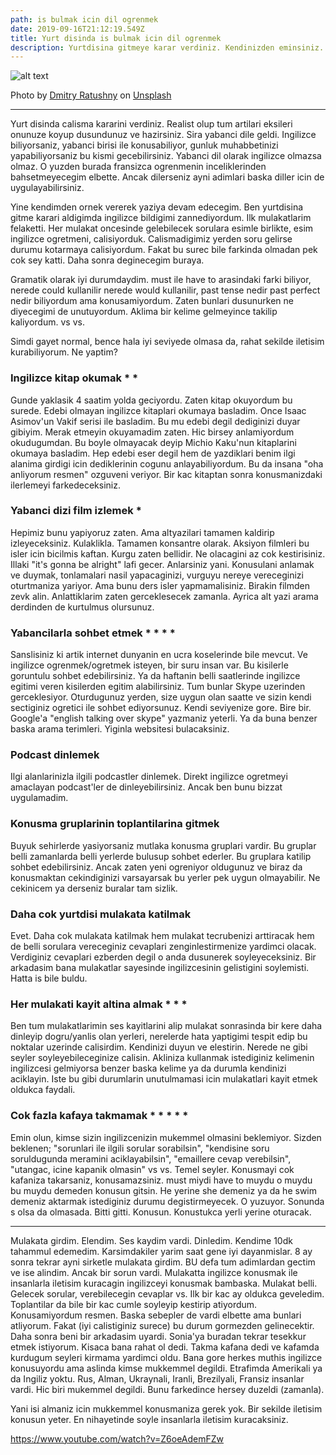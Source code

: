 ```yaml
---
path: is bulmak icin dil ogrenmek
date: 2019-09-16T21:12:19.549Z
title: Yurt disinda is bulmak icin dil ogrenmek
description: Yurtdisina gitmeye karar verdiniz. Kendinizden eminsiniz. Ama ya yabanci dil?
---
```

![alt text](https://images.unsplash.com/photo-1456081101716-74e616ab23d8?ixlib=rb-1.2.1&ixid=eyJhcHBfaWQiOjEyMDd9&auto=format&fit=crop&w=600&q=80)

Photo by [Dmitry Ratushny](https://unsplash.com/@ratushny?utm_source=unsplash&utm_medium=referral&utm_content=creditCopyText) on [Unsplash](https://unsplash.com/search/photos/language?utm_source=unsplash&utm_medium=referral&utm_content=creditCopyText)

---

Yurt disinda calisma kararini verdiniz. Realist olup tum artilari eksileri onunuze koyup dusundunuz ve hazirsiniz. Sira yabanci dile geldi. Ingilizce biliyorsaniz, yabanci birisi ile konusabiliyor, gunluk muhabbetinizi yapabiliyorsaniz bu kismi gecebilirsiniz. Yabanci dil olarak ingilizce olmazsa olmaz. O yuzden burada fransizca ogrenmenin inceliklerinden bahsetmeyecegim elbette. Ancak dilerseniz ayni adimlari baska diller icin de uygulayabilirsiniz.

Yine kendimden ornek vererek yaziya devam edecegim. Ben yurtdisina gitme karari aldigimda ingilizce bildigimi zannediyordum. Ilk mulakatlarim felaketti. Her mulakat oncesinde gelebilecek sorulara esimle birlikte, esim ingilizce ogretmeni, calisiyorduk. Calismadigimiz yerden soru gelirse durumu kotarmaya calisiyordum. Fakat bu surec bile farkinda olmadan pek cok sey katti. Daha sonra deginecegim buraya. 

Gramatik olarak iyi durumdaydim. must ile have to arasindaki farki biliyor, nerede could kullanilir nerede would kullanilir, past tense nedir past perfect nedir biliyordum ama konusamiyordum. Zaten bunlari dusunurken ne diyecegimi de unutuyordum. Aklima bir kelime gelmeyince takilip kaliyordum. vs vs. 

Simdi gayet normal, bence hala iyi seviyede olmasa da, rahat sekilde iletisim kurabiliyorum. Ne yaptim?

### Ingilizce kitap okumak * *
Gunde yaklasik 4 saatim yolda geciyordu. Zaten kitap okuyordum bu surede. Edebi olmayan ingilizce kitaplari okumaya basladim.  Once Isaac Asimov'un Vakif serisi ile basladim. Bu mu edebi degil dediginizi duyar gibiyim. Merak etmeyin okuyamadim zaten. Hic birsey anlamiyordum okudugumdan. Bu boyle olmayacak deyip Michio Kaku'nun kitaplarini okumaya basladim. Hep edebi eser degil hem de yazdiklari benim ilgi alanima girdigi icin dediklerinin cogunu anlayabiliyordum. Bu da insana "oha anliyorum resmen" ozguveni veriyor. Bir kac kitaptan sonra konusmanizdaki ilerlemeyi farkedeceksiniz.

### Yabanci dizi film izlemek *
Hepimiz bunu yapiyoruz zaten. Ama altyazilari tamamen kaldirip izleyeceksiniz. Kulaklikla. Tamamen konsantre olarak. Aksiyon filmleri bu isler icin bicilmis kaftan. Kurgu zaten bellidir. Ne olacagini az cok kestirisiniz. Illaki "it's gonna be alright" lafi gecer. Anlarsiniz yani. Konusulani anlamak ve duymak, tonlamalari nasil yapacaginizi, vurguyu nereye vereceginizi oturtmaniza yariyor. Ama bunu ders isler yapmamalisiniz. Birakin filmden zevk alin. Anlattiklarim zaten gerceklesecek zamanla. Ayrica alt yazi arama derdinden de kurtulmus olursunuz. 

### Yabancilarla sohbet etmek * * * *
Sanslisiniz ki artik internet dunyanin en ucra koselerinde bile mevcut. Ve ingilizce ogrenmek/ogretmek isteyen, bir suru insan var. Bu kisilerle goruntulu sohbet edebilirsiniz. Ya da haftanin belli saatlerinde ingilizce egitimi veren kisilerden egitim alabilirsiniz. Tum bunlar Skype uzerinden gerceklesiyor. Oturdugunuz yerden, size uygun olan saatte ve sizin kendi sectiginiz ogretici ile sohbet ediyorsunuz. Kendi seviyenize gore. Bire bir. Google'a "english talking over skype" yazmaniz yeterli. Ya da buna benzer baska arama terimleri. Yiginla websitesi bulacaksiniz. 

### Podcast dinlemek
Ilgi alanlarinizla ilgili podcastler dinlemek. Direkt ingilizce ogretmeyi amaclayan podcast'ler de dinleyebilirsiniz. Ancak ben bunu bizzat uygulamadim. 

### Konusma gruplarinin toplantilarina gitmek
Buyuk sehirlerde yasiyorsaniz mutlaka konusma gruplari vardir. Bu gruplar belli zamanlarda belli yerlerde bulusup sohbet ederler. Bu gruplara katilip sohbet edebilirsiniz. Ancak zaten yeni ogreniyor oldugunuz ve biraz da konusmaktan cekindiginizi varsayarsak bu yerler pek uygun olmayabilir. Ne cekinicem ya derseniz buralar tam sizlik.

### Daha cok yurtdisi mulakata katilmak
Evet. Daha cok mulakata katilmak hem mulakat tecrubenizi arttiracak hem de belli sorulara vereceginiz cevaplari zenginlestirmenize yardimci olacak. Verdiginiz cevaplari ezberden degil o anda dusunerek soyleyeceksiniz. Bir arkadasim bana mulakatlar sayesinde ingilizcesinin gelistigini soylemisti. Hatta is bile buldu.

### Her mulakati kayit altina almak * * *
Ben tum mulakatlarimin ses kayitlarini alip mulakat sonrasinda bir kere daha dinleyip dogru/yanlis olan yerleri, nerelerde hata yaptigimi tespit edip bu noktalar uzerinde calisirdim. Kendinizi duyun ve elestirin. Nerede ne gibi seyler soyleyebileceginize calisin. Akliniza kullanmak istediginiz kelimenin ingilizcesi gelmiyorsa benzer baska kelime ya da durumla kendinizi aciklayin. Iste bu gibi durumlarin unutulmamasi icin mulakatlari kayit etmek oldukca faydali.

### Cok fazla kafaya takmamak * * * * * 
Emin olun, kimse sizin ingilizcenizin mukemmel olmasini beklemiyor. Sizden beklenen; "sorunlari ile ilgili sorular sorabilsin", "kendisine soru soruldugunda meramini aciklayabilsin", "emaillere cevap verebilsin", "utangac, icine kapanik olmasin" vs vs. Temel seyler. Konusmayi cok kafaniza takarsaniz, konusamazsiniz. must miydi have to muydu o muydu bu muydu demeden konusun gitsin. He yerine she demeniz ya da he swim demeniz aktarmak istediginiz durumu degistirmeyecek. O yuzuyor. Sonunda s olsa da olmasada. Bitti gitti. Konusun. Konustukca yerli yerine oturacak. 

---

Mulakata girdim. Elendim. Ses kaydim vardi. Dinledim. Kendime 10dk tahammul edemedim. Karsimdakiler yarim saat gene iyi dayanmislar. 8 ay sonra tekrar ayni sirketle mulakata girdim. BU defa tum adimlardan gectim ve ise alindim. Ancak bir sorun vardi. Mulakatta ingilizce konusmak ile insanlarla iletisim kuracagin ingilizceyi konusmak bambaska. Mulakat belli. Gelecek sorular, verebilecegin cevaplar vs. Ilk bir kac ay oldukca geveledim. Toplantilar da bile bir kac cumle soyleyip kestirip atiyordum. Konusamiyordum resmen. Baska sebepler de vardi elbette ama bunlari atliyorum. Fakat (iyi calistiginiz surece) bu durum gormezden gelinecektir. Daha sonra beni bir arkadasim uyardi. Sonia'ya buradan tekrar tesekkur etmek istiyorum. Kisaca bana rahat ol dedi. Takma kafana dedi ve kafamda kurdugum seyleri kirmama yardimci oldu. Bana gore herkes muthis ingilizce konusuyordu ama aslinda kimse mukkemmel degildi. Etrafimda Amerikali ya da Ingiliz yoktu. Rus, Alman, Ukraynali, Iranli, Brezilyali, Fransiz insanlar vardi. Hic biri mukemmel degildi. Bunu farkedince hersey duzeldi (zamanla). 

Yani isi almaniz icin mukkemmel konusmaniza gerek yok. Bir sekilde iletisim konusun yeter. En nihayetinde soyle insanlarla iletisim kuracaksiniz.

https://www.youtube.com/watch?v=Z6oeAdemFZw	
